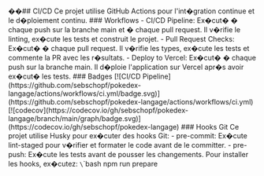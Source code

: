 ��# #   C I / C D 
 
 
 
 C e   p r o j e t   u t i l i s e   G i t H u b   A c t i o n s   p o u r   l ' i n t � g r a t i o n   c o n t i n u e   e t   l e   d � p l o i e m e n t   c o n t i n u . 
 
 
 
 # # #   W o r k f l o w s 
 
 
 
 -   * * C I / C D   P i p e l i n e * * :   E x � c u t �   �   c h a q u e   p u s h   s u r   l a   b r a n c h e   m a i n   e t   �   c h a q u e   p u l l   r e q u e s t .   I l   v � r i f i e   l e   l i n t i n g ,   e x � c u t e   l e s   t e s t s   e t   c o n s t r u i t   l e   p r o j e t . 
 
 -   * * P u l l   R e q u e s t   C h e c k s * * :   E x � c u t �   �   c h a q u e   p u l l   r e q u e s t .   I l   v � r i f i e   l e s   t y p e s ,   e x � c u t e   l e s   t e s t s   e t   c o m m e n t e   l a   P R   a v e c   l e s   r � s u l t a t s . 
 
 -   * * D e p l o y   t o   V e r c e l * * :   E x � c u t �   �   c h a q u e   p u s h   s u r   l a   b r a n c h e   m a i n .   I l   d � p l o i e   l ' a p p l i c a t i o n   s u r   V e r c e l   a p r � s   a v o i r   e x � c u t �   l e s   t e s t s . 
 
 
 
 # # #   B a d g e s 
 
 
 
 [ ! [ C I / C D   P i p e l i n e ] ( h t t p s : / / g i t h u b . c o m / s e b s c h o p f / p o k e d e x - l a n g a g e / a c t i o n s / w o r k f l o w s / c i . y m l / b a d g e . s v g ) ] ( h t t p s : / / g i t h u b . c o m / s e b s c h o p f / p o k e d e x - l a n g a g e / a c t i o n s / w o r k f l o w s / c i . y m l ) 
 
 [ ! [ c o d e c o v ] ( h t t p s : / / c o d e c o v . i o / g h / s e b s c h o p f / p o k e d e x - l a n g a g e / b r a n c h / m a i n / g r a p h / b a d g e . s v g ) ] ( h t t p s : / / c o d e c o v . i o / g h / s e b s c h o p f / p o k e d e x - l a n g a g e ) 
 
 
 
 # # #   H o o k s   G i t 
 
 
 
 C e   p r o j e t   u t i l i s e   H u s k y   p o u r   e x � c u t e r   d e s   h o o k s   G i t : 
 
 
 
 -   * * p r e - c o m m i t * * :   E x � c u t e   l i n t - s t a g e d   p o u r   v � r i f i e r   e t   f o r m a t e r   l e   c o d e   a v a n t   d e   l e   c o m m i t t e r . 
 
 -   * * p r e - p u s h * * :   E x � c u t e   l e s   t e s t s   a v a n t   d e   p o u s s e r   l e s   c h a n g e m e n t s . 
 
 
 
 P o u r   i n s t a l l e r   l e s   h o o k s ,   e x � c u t e z : 
 
 
 
 \ ` \ ` \ ` b a s h 
 
 n p m   r u n   p r e p a r e 
 
 
